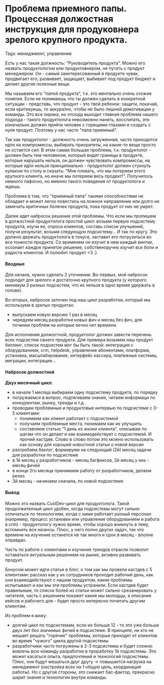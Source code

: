 # Проблема приемного папы. Процессная должостная инструкция для продуковнера зрелого крупного продукта.
Tags: менеджмент, управление


Есть у нас такая должность: "Руководитель продукта". Можно его назвать продуктологом или продуктовнером, не путать с продукт менеджером. Он - самый заинтересованный в продукте чувак, продвигает его, развивает, защищает, выбивает под продукт бюджет и делает другие полезные вещи.

Мы называем его "папой продукта", т.к. это ментально очень схожие понятия. Если не понимаешь что ты должен сделать в конкретной ситуации - представь, что продукт - это твой ребенок: защити, покачай, если критикуешь, то аккуратно, чтобы не было лишней демотивации у команды. Это все лирика, но отсюда выходит главная проблема нашего подхода - такого продуктолога невозможно нанять, восспитать, это изначально должен прийти человек с горящими глазами и создать с нуля продукт. Поэтому у нас часто "папа приемный".

Так как продуктолог - должность очень загруженная, часто приходится идти на компромиссы, выбирать приоритеты, на какие-то вещи просто не остается сил. В этом самая большая проблема, т.к. продуктолог - должен быть тем человеком, который видит границы в продукте, которые нарушать нельзя, он должен чувствовать компромиссы, на которые идти нельзя принципиально - продуктолог должен стукнуть кулаком по столу и сказать: "Мне плевать, что мы потеряем этого крупного клиента, но иначе мы потеряем весь продект!". Получилось немного пафосно, но именно такого поведения от продуктолога и ждешь.

Проблема в том, что "приемный папа" такими способностями не обладает и может легко повестись на ложное направление или долго не замечать критичных болячек продукта, пока продукт от них не умрет.

Далее идет набросок решения этой проблемы. Что если мы пропишем в должостной продуктолога простой цикл: возьми первую подсистему продукта, изучи ее, опроси клиентов, составь список улучшений, получи результат, возьми следующую подсистему... И так по кругу. Это должно держать продуктолога в тонусе, заставит его погрузиться во все тонкости продукта. Со временем он изучит в нем каждый винтик, осознает каждое принятое решение, собственоручно изучит все боли и радости клиентов. И полюбит продукт <3 :)


#### Вводные

Для начала, нужно сделать 2 уточнения. Во-первых, мой набросок подходит для зрелого и достаточно крупного продукта (у которого минимум 3 разных подсистем, что их нельзя в одно время удержать в голове).

Во-вторых, набросок заточен под наш цикл разработки, который мы используем в зрелых продуктах:
  - выпускаем новую версию 1 раз в месяц
  - чередуем месяц разработки новых фич и месяц без фич, для починки проблем на которые вечно нет времени.

Для исполнения должостной, продуктолог должен завести перечень всех подсистем своего продукта. Для примера возьмем наш продукт биллинг, список подсистем мог бы быть такой: интеграция с оборудованием, crm, helpdesk, управление абонентами, платформа, установка, масштабирование, интерфейс кассира, платежные системы, миграции, интеграции...


#### Набросок должостной

**Двух месячный цикл:**

- в начале 1 месяца выбираем одну подсистему продукта, по порядку
- погружаемся в вопрос, подтягиваем знания, читаем информаци по конкурентам, рынку, тренды и.т.д.
- проводим проблемные и продуктовые интервью по подсистеме с 3-5 клиентами:
  - понимаем как клиент работает с подсистемой
  - получаем проблемные места, понимаем как их улучшить
  - составляем статью "1 день из жизни клиента", описывам по шагам что он делает и как взаимодействует с подсистемой. И прочий кастдев. Слово в слово потом это можно использовать как основу для хорошей новостной статьи о новой версии
- разгребаем беклог, формируем на следующий (2й) месяц задачи для разработки по подсистеме
- в 1й месяц у разработчиков - месяц багфиксов, 2й месяц у них - месяц фичей
- в конце 2го месяца принимаем работу от разработчиков, делаем релиз
- 3й месяц - начинаем сначала, по новой подсистеме


#### Вывод

Можно это назвать CustDev-цикл для продуктолога. Такой продолжителный цикл удобен, когда подсистемы могут сильно отличаться по технологиям, когда с ними работает разный персонал (например, процесс установки или управление оборудованием и работа в crm) - продуктологу нужно время, чтобы хорошо вникнуть в тему, вспомнить все нюансы. Плюс, у него полно других задач, так что времени на изучение останется не так много и срок в месяц - вполне оправдан.

Часть по работе с клиентами и изучение трендов отрасли позволит оставаться актуальным решением на рынке, активно развивать продукт.

Бонусом может идти статья в блог, о том как мы провели кастдев с 5 клиентами: рассказ как у их сотрудников проходит рабочий день, как они взаимодействуют с нашим продуктом, какие проблемы испытывают и как мы эти проблемы устранили. Если кастдев будет правильным, то список болей из статьи может сильно срезанировать у читателя, часть с решением покажет какие мы молодцы, а описание кейсов и рабочего для - будет просто интересно почитать другим клиентам.

Из проблем я вижу:

- долгий цикл по подсистемам, если их больше 12 - то это уже больше двух лет без значимых фичей в подсистеме. В принципе, ни кто не мешает решать "горячие" проблемы, которые приходят от клиентов во время "чужого" цикла другой подсистемы
- разработчики часто погружены в 2-3 подсистемы и будет сложно вовлечь всю команду разработки в проработку 1й подсистемы. Это может касаться опыта, предпочтений и технологий подсистемы. Плюс, они будут мешаться друг другу -> повышается нагрузка на менеджмент (настройка всех на 1 общую цель, координация работы). Но с другой стороны, это снижает бас-фактор, прекрасно шарит знания и технологии внутри команды.
